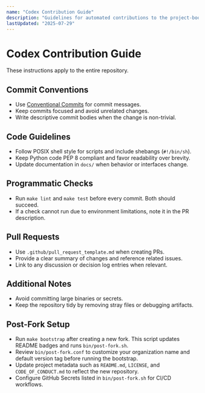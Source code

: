 ```yaml
---
name: "Codex Contribution Guide"
description: "Guidelines for automated contributions to the project-bootstrap repository"
lastUpdated: "2025-07-29"
---
```


# Codex Contribution Guide

These instructions apply to the entire repository.

## Commit Conventions
- Use [Conventional Commits](https://www.conventionalcommits.org/) for commit messages.
- Keep commits focused and avoid unrelated changes.
- Write descriptive commit bodies when the change is non-trivial.

## Code Guidelines
- Follow POSIX shell style for scripts and include shebangs (`#!/bin/sh`).
- Keep Python code PEP 8 compliant and favor readability over brevity.
- Update documentation in `docs/` when behavior or interfaces change.

## Programmatic Checks
- Run `make lint` and `make test` before every commit. Both should succeed.
- If a check cannot run due to environment limitations, note it in the PR description.

## Pull Requests
- Use `.github/pull_request_template.md` when creating PRs.
- Provide a clear summary of changes and reference related issues.
- Link to any discussion or decision log entries when relevant.

## Additional Notes
- Avoid committing large binaries or secrets.
- Keep the repository tidy by removing stray files or debugging artifacts.

## Post-Fork Setup
- Run `make bootstrap` after creating a new fork. This script updates README badges and runs `bin/post-fork.sh`.
- Review `bin/post-fork.conf` to customize your organization name and default version tag before running the bootstrap.
- Update project metadata such as `README.md`, `LICENSE`, and `CODE_OF_CONDUCT.md` to reflect the new repository.
- Configure GitHub Secrets listed in `bin/post-fork.sh` for CI/CD workflows.
